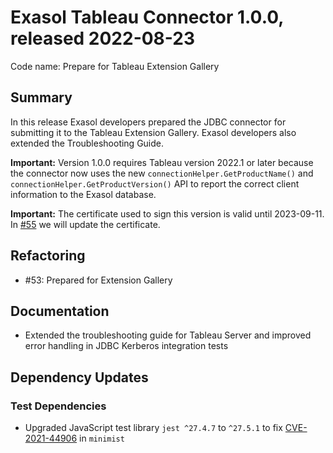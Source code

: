 # Exasol Tableau Connector 1.0.0, released 2022-08-23
 
Code name: Prepare for Tableau Extension Gallery

## Summary

In this release Exasol developers prepared the JDBC connector for submitting it to the Tableau Extension Gallery. Exasol developers also extended the Troubleshooting Guide.

**Important:** Version 1.0.0 requires Tableau version 2022.1 or later because the connector now uses the new `connectionHelper.GetProductName()` and `connectionHelper.GetProductVersion()` API to report the correct client information to the Exasol database.

**Important:** The certificate used to sign this version is valid until 2023-09-11. In [#55](https://github.com/exasol/tableau-connector/issues/55) we will update the certificate.

## Refactoring

* #53: Prepared for Extension Gallery

## Documentation

* Extended the troubleshooting guide for Tableau Server and improved error handling in JDBC Kerberos integration tests

## Dependency Updates

### Test Dependencies

* Upgraded JavaScript test library `jest ^27.4.7` to `^27.5.1` to fix [CVE-2021-44906](https://github.com/advisories/GHSA-xvch-5gv4-984h) in `minimist`

